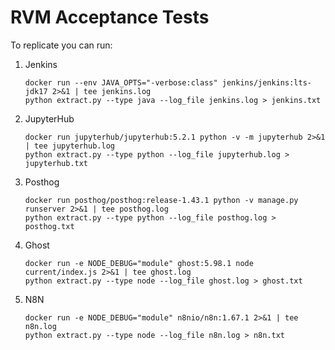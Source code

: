 # RVM Acceptance Tests

To replicate you can run:

1. Jenkins

   ```shell
   docker run --env JAVA_OPTS="-verbose:class" jenkins/jenkins:lts-jdk17 2>&1 | tee jenkins.log
   python extract.py --type java --log_file jenkins.log > jenkins.txt
   ```

2. JupyterHub

   ```shell
   docker run jupyterhub/jupyterhub:5.2.1 python -v -m jupyterhub 2>&1 | tee jupyterhub.log
   python extract.py --type python --log_file jupyterhub.log > jupyterhub.txt
   ```

3. Posthog

   ```shell
   docker run posthog/posthog:release-1.43.1 python -v manage.py runserver 2>&1 | tee posthog.log
   python extract.py --type python --log_file posthog.log > posthog.txt
   ```

4. Ghost

   ```shell
   docker run -e NODE_DEBUG="module" ghost:5.98.1 node current/index.js 2>&1 | tee ghost.log
   python extract.py --type node --log_file ghost.log > ghost.txt
   ```

5. N8N

   ```shell
   docker run -e NODE_DEBUG="module" n8nio/n8n:1.67.1 2>&1 | tee n8n.log
   python extract.py --type node --log_file n8n.log > n8n.txt
   ```
